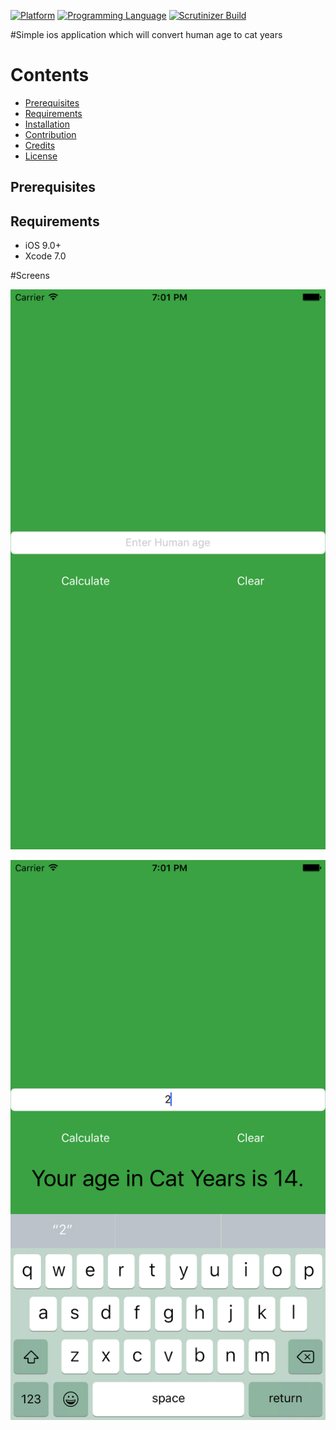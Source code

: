 [![Platform](https://img.shields.io/badge/platform-ios-lightgrey.svg)]()
[![Programming Language](https://img.shields.io/badge/language-objective--c-ff69b4.svg)]()
[![Scrutinizer Build](https://img.shields.io/scrutinizer/build/g/filp/whoops.svg?maxAge=2592000)]()

#Simple ios application which will convert human age to cat years

# Contents

-	[Prerequisites](#prerequisites)
-	[Requirements](#requirements)
-	[Installation](#installation)
-	[Contribution](#contribution)
-	[Credits](#credits)
-	[License](#license)

## Prerequisites


## Requirements
* iOS 9.0+
* Xcode 7.0

#Screens

![GitHub Logo](https://github.com/ssamgir/SSCatYears/blob/master/PrintScreens/Simulator%20Screen%20Shot%2005-Aug-2016%2C%207.01.45%20PM.png)

![GitHub Logo](https://github.com/ssamgir/SSCatYears/blob/master/PrintScreens/Simulator%20Screen%20Shot%2005-Aug-2016%2C%207.01.59%20PM.png)
